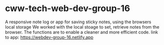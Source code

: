 # cww-tech-web-dev-group-16
A responsive note log or app for saving sticky notes, using the browsers local storage
We worked with the local stoage to set, retrieve notes from the browser.
The functions are to enable a cleaner and more efficient code.
link to app: https://webdev-group-16.netlify.app
